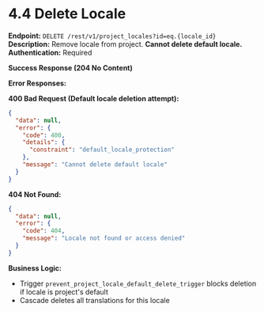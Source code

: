 # 4.4 Delete Locale

**Endpoint:** `DELETE /rest/v1/project_locales?id=eq.{locale_id}`  
**Description:** Remove locale from project. **Cannot delete default locale.**  
**Authentication:** Required

**Success Response (204 No Content)**

**Error Responses:**

**400 Bad Request (Default locale deletion attempt):**

```json
{
  "data": null,
  "error": {
    "code": 400,
    "details": {
      "constraint": "default_locale_protection"
    },
    "message": "Cannot delete default locale"
  }
}
```

**404 Not Found:**

```json
{
  "data": null,
  "error": {
    "code": 404,
    "message": "Locale not found or access denied"
  }
}
```

**Business Logic:**

- Trigger `prevent_project_locale_default_delete_trigger` blocks deletion if locale is project's default
- Cascade deletes all translations for this locale
